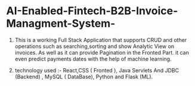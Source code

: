# AI-Enabled-Fintech-B2B-Invoice-Managment-System-

1. This is a working Full Stack Application that supports CRUD and other operations
   such as searching,sorting and show Analytic View on invoices.
   As well as it can provide Pagination in the Fronted Part.
   it can even predict payments dates with the help of machine learning.

2. technology used :- React,CSS ( Fronted ), Java Servlets And JDBC (Backend) , MySQL ( DataBase), Python and Flask (ML).
